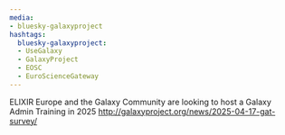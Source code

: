 ```yaml
---
media:
- bluesky-galaxyproject
hashtags:
  bluesky-galaxyproject:
  - UseGalaxy
  - GalaxyProject
  - EOSC
  - EuroScienceGateway
---
```

ELIXIR Europe and the Galaxy Community are looking to host a Galaxy Admin Training in 2025
http://galaxyproject.org/news/2025-04-17-gat-survey/